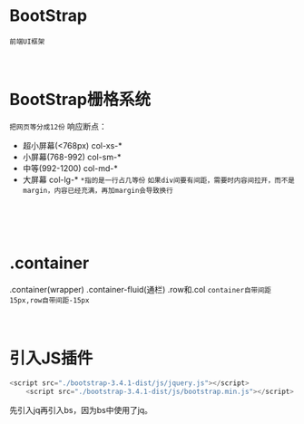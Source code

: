  # BootStrap
 `前端UI框架`
 <br>
 <br>
 <br>


 # BootStrap栅格系统
 `把网页等分成12份`
 响应断点：
 * 超小屏幕(<768px)  col-xs-*
 * 小屏幕(768-992)   col-sm-*
 * 中等(992-1200)    col-md-*
 * 大屏幕            col-lg-*
  `*指的是一行占几等份`
  `如果div间要有间距，需要时内容间拉开，而不是margin，内容已经充满，再加margin会导致换行`
  <br>
  <br>
  <br>

# .container
.container(wrapper)
.container-fluid(通栏)
.row和.col
`container自带间距15px,row自带间距-15px`
<br>
<br>
<br>


# 引入JS插件
```js
<script src="./bootstrap-3.4.1-dist/js/jquery.js"></script>
    <script src="./bootstrap-3.4.1-dist/js/bootstrap.min.js"></script>
```
先引入jq再引入bs，因为bs中使用了jq。